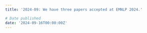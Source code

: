 ```yaml
---
title: '2024-09: We have three papers accepted at EMNLP 2024.'

# Date published
date: '2024-09-16T00:00:00Z'
---
```

